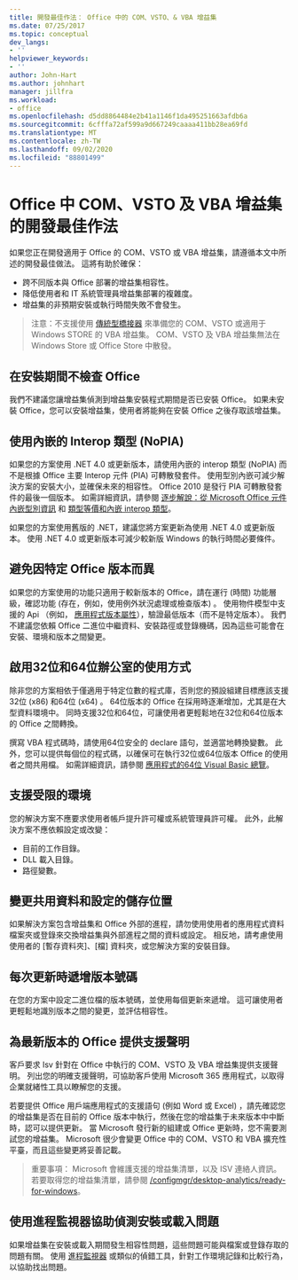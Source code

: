 ```yaml
---
title: 開發最佳作法： Office 中的 COM、VSTO、& VBA 增益集
ms.date: 07/25/2017
ms.topic: conceptual
dev_langs:
- ''
helpviewer_keywords:
- ''
author: John-Hart
ms.author: johnhart
manager: jillfra
ms.workload:
- office
ms.openlocfilehash: d5dd8864484e2b41a1146f1da495251663afdb6a
ms.sourcegitcommit: 6cfffa72af599a9d667249caaaa411bb28ea69fd
ms.translationtype: MT
ms.contentlocale: zh-TW
ms.lasthandoff: 09/02/2020
ms.locfileid: "88801499"
---
```

# <a name="development-best-practices-for-com-vsto-and-vba-add-ins-in-office"></a>Office 中 COM、VSTO 及 VBA 增益集的開發最佳作法
  如果您正在開發適用于 Office 的 COM、VSTO 或 VBA 增益集，請遵循本文中所述的開發最佳做法。   這將有助於確保：

- 跨不同版本與 Office 部署的增益集相容性。
- 降低使用者和 IT 系統管理員增益集部署的複雜度。
- 增益集的非預期安裝或執行時間失敗不會發生。

>注意：不支援使用 [傳統型橋接器](/windows/uwp/porting/desktop-to-uwp-root) 來準備您的 COM、VSTO 或適用于 Windows STORE 的 VBA 增益集。 COM、VSTO 及 VBA 增益集無法在 Windows Store 或 Office Store 中散發。

## <a name="do-not-check-for-office-during-installation"></a>在安裝期間不檢查 Office
 我們不建議您讓增益集偵測到增益集安裝程式期間是否已安裝 Office。 如果未安裝 Office，您可以安裝增益集，使用者將能夠在安裝 Office 之後存取該增益集。

## <a name="use-embedded-interop-types-nopia"></a>使用內嵌的 Interop 類型 (NoPIA) 
如果您的方案使用 .NET 4.0 或更新版本，請使用內嵌的 interop 類型 (NoPIA) 而不是根據 Office 主要 Interop 元件 (PIA) 可轉散發套件。 使用型別內嵌可減少解決方案的安裝大小，並確保未來的相容性。 Office 2010 是發行 PIA 可轉散發套件的最後一個版本。 如需詳細資訊，請參閱 [逐步解說：從 Microsoft Office 元件內嵌型別資訊](https://msdn.microsoft.com/library/ee317478.aspx) 和 [類型等價和內嵌 interop 類型](/windows/uwp/porting/desktop-to-uwp-root)。

如果您的方案使用舊版的 .NET，建議您將方案更新為使用 .NET 4.0 或更新版本。 使用 .NET 4.0 或更新版本可減少較新版 Windows 的執行時間必要條件。

## <a name="avoid-depending-on-specific-office-versions"></a>避免因特定 Office 版本而異
如果您的方案使用的功能只適用于較新版本的 Office，請在運行 (時間) 功能層級，確認功能 (存在，例如，使用例外狀況處理或檢查版本) 。 使用物件模型中支援的 Api （例如， [應用程式版本屬性](<xref:Microsoft.Office.Interop.Excel._Application.Version%2A>)），驗證最低版本（而不是特定版本）。 我們不建議您依賴 Office 二進位中繼資料、安裝路徑或登錄機碼，因為這些可能會在安裝、環境和版本之間變更。

## <a name="enable-both-32-bit-and-64-bit-office-usage"></a>啟用32位和64位辦公室的使用方式
除非您的方案相依于僅適用于特定位數的程式庫，否則您的預設組建目標應該支援32位 (x86) 和64位 (x64) 。 64位版本的 Office 在採用時逐漸增加，尤其是在大型資料環境中。 同時支援32位和64位，可讓使用者更輕鬆地在32位和64位版本的 Office 之間轉換。

撰寫 VBA 程式碼時，請使用64位安全的 declare 語句，並適當地轉換變數。 此外，您可以提供每個位的程式碼，以確保可在執行32位或64位版本 Office 的使用者之間共用檔。 如需詳細資訊，請參閱 [應用程式的64位 Visual Basic 總覽](/office/vba/Language/Concepts/Getting-Started/64-bit-visual-basic-for-applications-overview)。

## <a name="support-restricted-environments"></a>支援受限的環境
您的解決方案不應要求使用者帳戶提升許可權或系統管理員許可權。 此外，此解決方案不應依賴設定或改變：

- 目前的工作目錄。
- DLL 載入目錄。
- 路徑變數。

## <a name="change-the-save-location-of-shared-data-and-settings"></a>變更共用資料和設定的儲存位置
如果解決方案包含增益集和 Office 外部的進程，請勿使用使用者的應用程式資料檔案夾或登錄來交換增益集與外部進程之間的資料或設定。 相反地，請考慮使用使用者的 [暫存資料夾]、[檔] 資料夾，或您解決方案的安裝目錄。

## <a name="increment-the-version-number-with-each-update"></a>每次更新時遞增版本號碼
在您的方案中設定二進位檔的版本號碼，並使用每個更新來遞增。 這可讓使用者更輕鬆地識別版本之間的變更，並評估相容性。

## <a name="provide-support-statements-for-the-latest-versions-of-office"></a>為最新版本的 Office 提供支援聲明
客戶要求 Isv 針對在 Office 中執行的 COM、VSTO 及 VBA 增益集提供支援聲明。 列出您的明確支援聲明，可協助客戶使用 Microsoft 365 應用程式，以取得企業就緒性工具以瞭解您的支援。

若要提供 Office 用戶端應用程式的支援語句 (例如 Word 或 Excel) ，請先確認您的增益集是否在目前的 Office 版本中執行，然後在您的增益集于未來版本中中斷時，認可以提供更新。 當 Microsoft 發行新的組建或 Office 更新時，您不需要測試您的增益集。 Microsoft 很少會變更 Office 中的 COM、VSTO 和 VBA 擴充性平臺，而且這些變更將妥善記載。

>重要事項： Microsoft 會維護支援的增益集清單，以及 ISV 連絡人資訊。 若要取得您的增益集清單，請參閱 [/configmgr/desktop-analytics/ready-for-windows](/configmgr/desktop-analytics/ready-for-windows)。

## <a name="use-process-monitor-to-help-debug-installation-or-loading-issues"></a>使用進程監視器協助偵測安裝或載入問題
如果增益集在安裝或載入期間發生相容性問題，這些問題可能與檔案或登錄存取的問題有關。 使用 [進程監視器](/sysinternals/downloads/procmon) 或類似的偵錯工具，針對工作環境記錄和比較行為，以協助找出問題。
